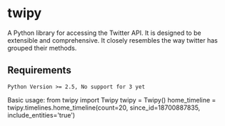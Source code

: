# twipy

A Python library for accessing the Twitter API. It is designed to be extensible and comprehensive. It closely resembles the way twitter 
has grouped their methods.

## Requirements
	Python Version >= 2.5, No support for 3 yet

Basic usage:
	from twipy import Twipy
    twipy = Twipy()
    home_timeline = twipy.timelines.home_timeline(count=20, since_id=18700887835, include_entities='true')